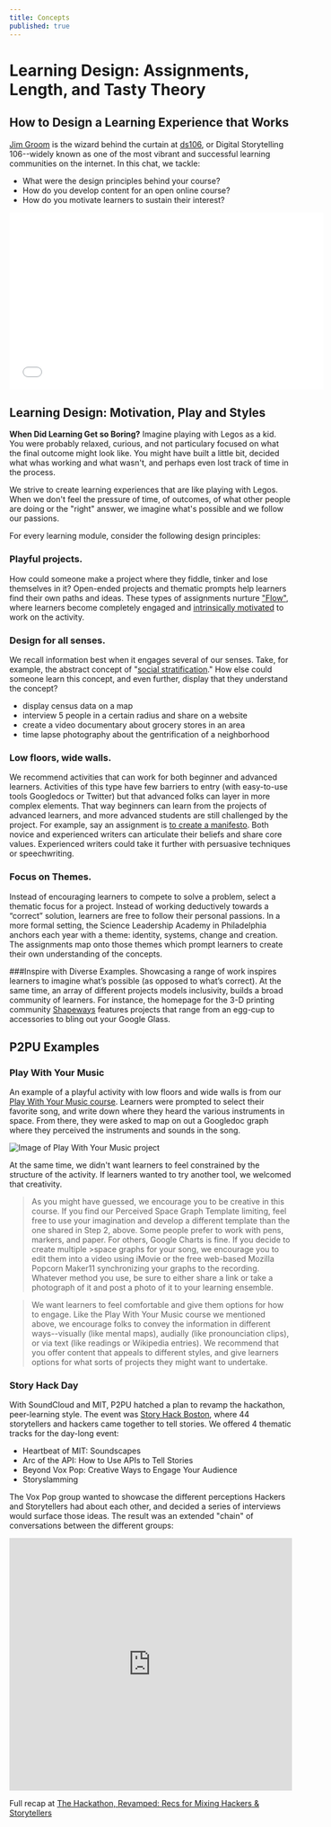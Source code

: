 ```yaml
---
title: Concepts
published: true
---
```


# Learning Design: Assignments, Length, and Tasty Theory 

## How to Design a Learning Experience that Works

[Jim Groom](http://bavatuesdays.com/) is the wizard behind the curtain at [ds106](http://ds106.us/), or Digital Storytelling 106--widely known as one of the most vibrant and successful learning communities on the internet. In this chat, we tackle:

- What were the design principles behind your course?
- How do you develop content for an open online course?
- How do you motivate learners to sustain their interest?

<iframe width="560" height="315" src="//www.youtube.com/embed/T_1ONj1vFBk" frameborder="0" allowfullscreen></iframe>

## Learning Design: Motivation, Play and Styles

**When Did Learning Get so Boring?**
Imagine playing with Legos as a kid. You were probably relaxed, curious, and not particulary focused on what the final outcome might look like. You might have built a little bit, decided what whas working and what wasn't, and perhaps even lost track of time in the process.

We strive to create learning experiences that are like playing with Legos. When we don't feel the pressure of time, of outcomes, of what other people are doing or the "right" answer, we imagine what's possible and we follow our passions. 

For every learning module, consider the following design principles:

### Playful projects. 
How could someone make a project where they fiddle, tinker and lose themselves in it? Open-ended projects and thematic prompts help learners find their own paths and ideas. These types of assignments nurture ["Flow"](http://www.ted.com/talks/mihaly_csikszentmihalyi_on_flow), where learners become completely engaged and [intrinsically motivated](http://en.wikipedia.org/wiki/Motivation#Intrinsic_and_extrinsic_motivation) to work on the activity. 

### Design for all senses.
We recall information best when it engages several of our senses. Take, for example, the abstract concept of "[social stratification](http://en.wikipedia.org/wiki/Social_stratification)." How else could someone learn this concept, and even further, display that they understand the concept?
- display census data on a map
- interview 5 people in a certain radius and share on a website
- create a video documentary about grocery stores in an area
- time lapse photography about the gentrification of a neighborhood

### Low floors, wide walls. 
We recommend activities that can work for both beginner and advanced learners. Activities of this type have few barriers to entry (with easy-to-use tools Googledocs or Twitter) but that advanced folks can layer in more complex elements. That way beginners can learn from the projects of advanced learners, and more advanced students are still challenged by the project. For example, say an assignment is [to create a manifesto](https://speakerdeck.com/mozzadrella/learning-community-design-adult-learner-manifesto). Both novice and experienced writers can articulate their beliefs and share core values. Experienced writers could take it further with persuasive techniques or speechwriting.

### Focus on Themes.
Instead of encouraging learners to compete to solve a problem, select a thematic focus for a project. Instead of working deductively towards a “correct” solution, learners are free to follow their personal passions. In a more formal setting, the Science Leadership Academy in Philadelphia anchors each year with a theme: identity, systems, change and creation. The assignments map onto those themes which prompt learners to create their own understanding of the concepts.

###Inspire with Diverse Examples. 
Showcasing a range of work inspires learners to imagine what’s possible (as opposed to what’s correct). At the same time, an array of different projects models inclusivity, builds a broad community of learners. For instance, the homepage for the 3-D printing community [Shapeways](http://www.shapeways.com/) features projects that range from an egg-cup to accessories to bling out your Google Glass.

## P2PU Examples 

### Play With Your Music
An example of a playful activity with low floors and wide walls is from our [Play With Your Music course](http://www.playwithyourmusic.org/). Learners were prompted to select their favorite song, and write down where they heard the various instruments in space. From there, they were asked to map on out a Googledoc graph where they perceived the instruments and sounds in the song. 

![Image of Play With Your Music project]({{site.baseurl}}/img/pwym.png)

At the same time, we didn't want learners to feel constrained by the structure of the activity. If learners wanted to try another tool, we welcomed that creativity. 

>As you might have guessed, we encourage you to be creative in this course. If you find our Perceived Space Graph Template limiting, feel free to use your imagination and develop a different template than the one shared in Step 2, above. Some people prefer to work with pens, markers, and paper. For others, Google Charts is fine. If you decide to create multiple >space graphs for your song, we encourage you to edit them into a video using iMovie or the free web-based Mozilla Popcorn Maker11 synchronizing your graphs to the recording. Whatever method you use, be sure to either share a link or take a photograph of it and post a photo of it to your learning ensemble.
 
>We want learners to feel comfortable and give them options for how to engage. Like the Play With Your Music course we mentioned above, we encourage folks to convey the information in different ways--visually (like mental maps), audially (like pronounciation clips), or via text (like readings or Wikipedia entries). We recommend that you offer content that appeals to different styles, and give learners options for what sorts of projects they might want to undertake.

### Story Hack Day
With SoundCloud and MIT, P2PU hatched a plan to revamp the hackathon, peer-learning style. The event was [Story Hack Boston](http://storyhack.splashthat.com/), where 44 storytellers and hackers came together to tell stories. We offered 4 thematic tracks for the day-long event:

- Heartbeat of MIT: Soundscapes
- Arc of the API: How to Use APIs to Tell Stories
- Beyond Vox Pop: Creative Ways to Engage Your Audience
- Storyslamming

The Vox Pop group wanted to showcase the different perceptions Hackers and Storytellers had about each other, and decided a series of interviews would surface those ideas. The result was an extended "chain" of conversations between the different groups:

<iframe width="100%" height="450" scrolling="no" frameborder="no" src="https://w.soundcloud.com/player/?url=https%3A//api.soundcloud.com/users/25125652&amp;auto_play=false&amp;hide_related=false&amp;show_comments=true&amp;show_user=true&amp;show_reposts=false&amp;visual=true"></iframe>

Full recap at [The Hackathon, Revamped: Recs for Mixing Hackers & Storytellers](http://info.p2pu.org/2012/10/01/the-hackathon-revamped-recs-for-mixing-hackers-storytellers/)
